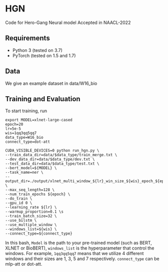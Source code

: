 # HGN
Code for Hero-Gang Neural model Accepted in NAACL-2022

## Requirements

- Python 3 (tested on 3.7)
- PyTorch (tested on 1.5 and 1.7)
## Data

We give an example dataset in data/W16_bio


## Training and Evaluation
To start training, run

```
export MODEL=xlnet-large-cased
epoch=20
lr=5e-5
wis=1qq3qq5qq7
data_type=W16_bio
connect_type=dot-att

CUDA_VISIBLE_DEVICES=0 python run_hgn.py \
--train_data_dir=data/$data_type/train_merge.txt \
--dev_data_dir=data/$data_type/dev.txt \
--test_data_dir=data/$data_type/test.txt \
--bert_model=${MODEL} \
--task_name=ner \
--output_dir=./output/xlnet_multi_window_${lr}_win_size_${wis}_epoch_${epoch}_${connect_type} \
--max_seq_length=128 \
--num_train_epochs ${epoch} \
--do_train \
--gpu_id 0 \
--learning_rate ${lr} \
--warmup_proportion=0.1 \s
--train_batch_size=32 \
--use_bilstm \
--use_multiple_window \
--windows_list=${wis} \
--connect_type=${connect_type}
```
In this bash, `Model` is the path to your pre-trained model (such as BERT, XLNET or BioBERT), `windows_list` is the hyperparameter that control the windows.
For example, `1qq3qq5qq7` means that we utilize 4 different windows and their sizes are 1, 3, 5 and 7 respectively. `connect_type` can be mlp-att or dot-att.

